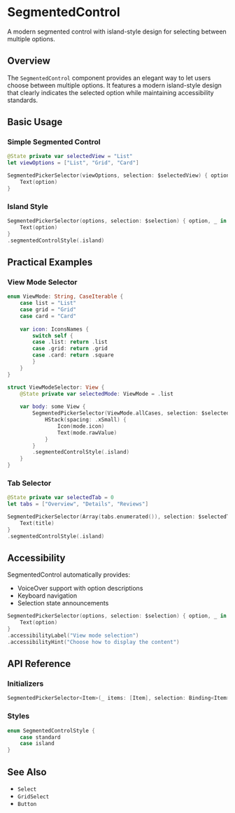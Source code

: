 # SegmentedControl

A modern segmented control with island-style design for selecting between multiple options.

## Overview

The `SegmentedControl` component provides an elegant way to let users choose between multiple options. It features a modern island-style design that clearly indicates the selected option while maintaining accessibility standards.

## Basic Usage

### Simple Segmented Control

```swift
@State private var selectedView = "List"
let viewOptions = ["List", "Grid", "Card"]

SegmentedPickerSelector(viewOptions, selection: $selectedView) { option, _ in
    Text(option)
}
```

### Island Style

```swift
SegmentedPickerSelector(options, selection: $selection) { option, _ in
    Text(option)
}
.segmentedControlStyle(.island)
```

## Practical Examples

### View Mode Selector

```swift
enum ViewMode: String, CaseIterable {
    case list = "List"
    case grid = "Grid"
    case card = "Card"
    
    var icon: IconsNames {
        switch self {
        case .list: return .list
        case .grid: return .grid
        case .card: return .square
        }
    }
}

struct ViewModeSelector: View {
    @State private var selectedMode: ViewMode = .list
    
    var body: some View {
        SegmentedPickerSelector(ViewMode.allCases, selection: $selectedMode) { mode, _ in
            HStack(spacing: .xSmall) {
                Icon(mode.icon)
                Text(mode.rawValue)
            }
        }
        .segmentedControlStyle(.island)
    }
}
```

### Tab Selector

```swift
@State private var selectedTab = 0
let tabs = ["Overview", "Details", "Reviews"]

SegmentedPickerSelector(Array(tabs.enumerated()), selection: $selectedTab) { (index, title), _ in
    Text(title)
}
.segmentedControlStyle(.island)
```

## Accessibility

SegmentedControl automatically provides:
- VoiceOver support with option descriptions
- Keyboard navigation
- Selection state announcements

```swift
SegmentedPickerSelector(options, selection: $selection) { option, _ in
    Text(option)
}
.accessibilityLabel("View mode selection")
.accessibilityHint("Choose how to display the content")
```

## API Reference

### Initializers

```swift
SegmentedPickerSelector<Item>(_ items: [Item], selection: Binding<Item>, content: @escaping (Item, Bool) -> Content)
```

### Styles

```swift
enum SegmentedControlStyle {
    case standard
    case island
}
```

## See Also

- ``Select``
- ``GridSelect``
- ``Button``